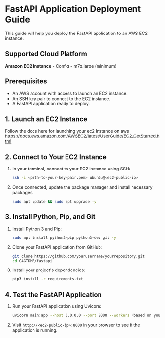 # FastAPI Application Deployment Guide

This guide will help you deploy the FastAPI application to an AWS EC2 instance.

## Supported Cloud Platform
**Amazon EC2 Instance** - Config - m7g.large (minimum)

## Prerequisites

- An AWS account with access to launch an EC2 instance.
- An SSH key pair to connect to the EC2 instance.
- A FastAPI application ready to deploy.

## 1. Launch an EC2 Instance
Follow the docs here for launching your ec2 Instance on aws
https://docs.aws.amazon.com/AWSEC2/latest/UserGuide/EC2_GetStarted.html

## 2. Connect to Your EC2 Instance
1. In your terminal, connect to your EC2 instance using SSH:

    ```bash
    ssh -i <path-to-your-key-pair.pem> ubuntu@<ec2-public-ip>
    ```

2. Once connected, update the package manager and install necessary packages:

    ```bash
    sudo apt update && sudo apt upgrade -y
    ```

## 3. Install Python, Pip, and Git

1. Install Python 3 and Pip:

    ```bash
    sudo apt install python3-pip python3-dev git -y
    ```

2. Clone your FastAPI application from GitHub:

    ```bash
    git clone https://github.com/yourusername/yourrepository.git
    cd C4GTDMP/fastapi
    ```

3. Install your project's dependencies:

    ```bash
    pip3 install -r requirements.txt
    ```

## 4. Test the FastAPI Application

1. Run your FastAPI application using Uvicorn:

    ```bash
    uvicorn main:app --host 0.0.0.0 --port 8000 --workers <based on your machine config>
    ```

2. Visit `http://<ec2-public-ip>:8000` in your browser to see if the application is running.



